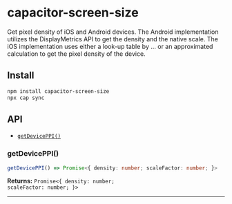 # capacitor-screen-size

Get pixel density of iOS and Android devices.
The Android implementation utilizes the DisplayMetrics API to get the density and the native scale.
The iOS implementation uses either a look-up table by ... or an approximated calculation to get the pixel density of the device.

## Install

```bash
npm install capacitor-screen-size
npx cap sync
```

## API

<docgen-index>

* [`getDevicePPI()`](#getdeviceppi)

</docgen-index>

<docgen-api>
<!--Update the source file JSDoc comments and rerun docgen to update the docs below-->

### getDevicePPI()

```typescript
getDevicePPI() => Promise<{ density: number; scaleFactor: number; }>
```

**Returns:** <code>Promise&lt;{ density: number; scaleFactor: number; }&gt;</code>

--------------------

</docgen-api>
